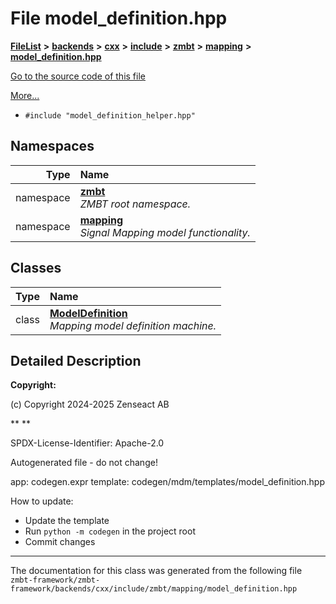 

# File model\_definition.hpp



[**FileList**](files.md) **>** [**backends**](dir_e0e3bad64fbfd08934d555b945409197.md) **>** [**cxx**](dir_2a0640ff8f8d193383b3226ce9e70e40.md) **>** [**include**](dir_33cabc3ab2bb40d6ea24a24cae2f30b8.md) **>** [**zmbt**](dir_2115e3e51895e4107b806d6d2319263e.md) **>** [**mapping**](dir_84d9d905044f75949470ced2679fed92.md) **>** [**model\_definition.hpp**](model__definition_8hpp.md)

[Go to the source code of this file](model__definition_8hpp_source.md)

[More...](#detailed-description)

* `#include "model_definition_helper.hpp"`













## Namespaces

| Type | Name |
| ---: | :--- |
| namespace | [**zmbt**](namespacezmbt.md) <br>_ZMBT root namespace._  |
| namespace | [**mapping**](namespacezmbt_1_1mapping.md) <br>_Signal Mapping model functionality._  |


## Classes

| Type | Name |
| ---: | :--- |
| class | [**ModelDefinition**](classzmbt_1_1mapping_1_1ModelDefinition.md) <br>_Mapping model definition machine._  |


















































## Detailed Description




**Copyright:**

(c) Copyright 2024-2025 Zenseact AB 




**
**

SPDX-License-Identifier: Apache-2.0


Autogenerated file - do not change!


app: codegen.expr template: codegen/mdm/templates/model\_definition.hpp


How to update:
* Update the template
* Run `python -m codegen` in the project root
* Commit changes 




    

------------------------------
The documentation for this class was generated from the following file `zmbt-framework/zmbt-framework/backends/cxx/include/zmbt/mapping/model_definition.hpp`

